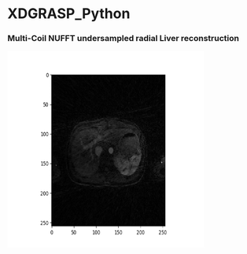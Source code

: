 # XDGRASP_Python

<h3> Multi-Coil NUFFT undersampled radial Liver reconstruction </h3>
  <img src ="MC_image.png" width="400" height="400" />
